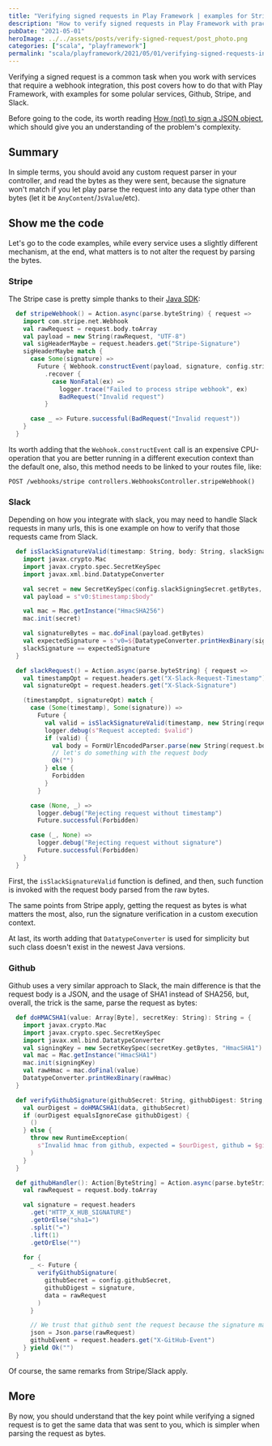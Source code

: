 ```yaml
---
title: "Verifying signed requests in Play Framework | examples for Stripe/Slack/Github"
description: "How to verify signed requests in Play Framework with practical examples for Stripe, Slack, and Github webhook integrations."
pubDate: "2021-05-01"
heroImage: ../../assets/posts/verify-signed-request/post_photo.png
categories: ["scala", "playframework"]
permalink: "scala/playframework/2021/05/01/verifying-signed-requests-in-play-framework-examples-for-stripe-slack-github.html"
---
```


Verifying a signed request is a common task when you work with services that require a webhook integration, this post covers how to do that with Play Framework, with examples for some polular services, Github, Stripe, and Slack.

Before going to the code, its worth reading [How (not) to sign a JSON object](https://latacora.micro.blog/2019/07/24/how-not-to.html), which should give you an understanding of the problem's complexity.


## Summary
In simple terms, you should avoid any custom request parser in your controller, and read the bytes as they were sent, because the signature won't match if you let play parse the request into any data type other than bytes (let it be `AnyContent`/`JsValue`/etc).


## Show me the code
Let's go to the code examples, while every service uses a slightly different mechanism, at the end, what matters is to not alter the request by parsing the bytes.

### Stripe
The Stripe case is pretty simple thanks to their [Java SDK](https://github.com/stripe/stripe-java):

```scala
  def stripeWebhook() = Action.async(parse.byteString) { request =>
    import com.stripe.net.Webhook
    val rawRequest = request.body.toArray
    val payload = new String(rawRequest, "UTF-8")
    val sigHeaderMaybe = request.headers.get("Stripe-Signature")
    sigHeaderMaybe match {
      case Some(signature) =>
        Future { Webhook.constructEvent(payload, signature, config.stripeWebhookSigningSecret) }
          .recover {
            case NonFatal(ex) =>
              logger.trace("Failed to process stripe webhook", ex)
              BadRequest("Invalid request")
          }

      case _ => Future.successful(BadRequest("Invalid request"))
    }
  }
```

Its worth adding that the `Webhook.constructEvent` call is an expensive CPU-operation that you are better running in a different execution context than the default one, also, this method needs to be linked to your routes file, like:

```
POST /webhooks/stripe controllers.WebhooksController.stripeWebhook()
```

### Slack
Depending on how you integrate with slack, you may need to handle Slack requests in many urls, this is one example on how to verify that those requests came from Slack.

```scala
  def isSlackSignatureValid(timestamp: String, body: String, slackSignature: String): Boolean = {
    import javax.crypto.Mac
    import javax.crypto.spec.SecretKeySpec
    import javax.xml.bind.DatatypeConverter

    val secret = new SecretKeySpec(config.slackSigningSecret.getBytes, "HmacSHA256")
    val payload = s"v0:$timestamp:$body"

    val mac = Mac.getInstance("HmacSHA256")
    mac.init(secret)

    val signatureBytes = mac.doFinal(payload.getBytes)
    val expectedSignature = s"v0=${DatatypeConverter.printHexBinary(signatureBytes).toLowerCase}"
    slackSignature == expectedSignature
  }

  def slackRequest() = Action.async(parse.byteString) { request =>
    val timestampOpt = request.headers.get("X-Slack-Request-Timestamp")
    val signatureOpt = request.headers.get("X-Slack-Signature")

    (timestampOpt, signatureOpt) match {
      case (Some(timestamp), Some(signature)) =>
        Future {
          val valid = isSlackSignatureValid(timestamp, new String(request.body.toArray, "UTF-8"), signature)
          logger.debug(s"Request accepted: $valid")
          if (valid) {
            val body = FormUrlEncodedParser.parse(new String(request.body.toArray))
            // let's do something with the request body
            Ok("")
          } else {
            Forbidden
          }
        }

      case (None, _) =>
        logger.debug("Rejecting request without timestamp")
        Future.successful(Forbidden)

      case (_, None) =>
        logger.debug("Rejecting request without signature")
        Future.successful(Forbidden)
    }
  }
```

First, the `isSlackSignatureValid` function is defined, and then, such function is invoked with the request body parsed from the raw bytes.

The same points from Stripe apply, getting the request as bytes is what matters the most, also, run the signature verification in a custom execution context.

At last, its worth adding that `DatatypeConverter` is used for simplicity but such class doesn't exist in the newest Java versions.


### Github
Github uses a very similar approach to Slack, the main difference is that the request body is a JSON, and the usage of SHA1 instead of SHA256, but, overall, the trick is the same, parse the request as bytes:

```scala
  def doHMACSHA1(value: Array[Byte], secretKey: String): String = {
    import javax.crypto.Mac
    import javax.crypto.spec.SecretKeySpec
    import javax.xml.bind.DatatypeConverter
    val signingKey = new SecretKeySpec(secretKey.getBytes, "HmacSHA1")
    val mac = Mac.getInstance("HmacSHA1")
    mac.init(signingKey)
    val rawHmac = mac.doFinal(value)
    DatatypeConverter.printHexBinary(rawHmac)
  }

  def verifyGithubSignature(githubSecret: String, githubDigest: String, data: Array[Byte]): Unit = {
    val ourDigest = doHMACSHA1(data, githubSecret)
    if (ourDigest equalsIgnoreCase githubDigest) {
      ()
    } else {
      throw new RuntimeException(
        s"Invalid hmac from github, expected = $ourDigest, github = $githubDigest"
      )
    }
  }

  def githubHandler(): Action[ByteString] = Action.async(parse.byteString) { implicit request =>
    val rawRequest = request.body.toArray

    val signature = request.headers
      .get("HTTP_X_HUB_SIGNATURE")
      .getOrElse("sha1=")
      .split("=")
      .lift(1)
      .getOrElse("")
    
    for {
      _ <- Future {
        verifyGithubSignature(
          githubSecret = config.githubSecret,
          githubDigest = signature,
          data = rawRequest
        )
      }

      // We trust that github sent the request because the signature matches, so, we must get JSON
      json = Json.parse(rawRequest)
      githubEvent = request.headers.get("X-GitHub-Event")
    } yield Ok("")
  }
```

Of course, the same remarks from Stripe/Slack apply.

## More
By now, you should understand that the key point while verifying a signed request is to get the same data that was sent to you, which is simpler when parsing the request as bytes.
